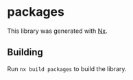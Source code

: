 # packages

This library was generated with [Nx](https://nx.dev).

## Building

Run `nx build packages` to build the library.
